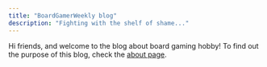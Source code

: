 ```yaml
---
title: "BoardGamerWeekly blog"
description: "Fighting with the shelf of shame..."
---
```


Hi friends, and welcome to the blog about board gaming hobby! To find out the purpose of this blog, check the [about page](/about/).
